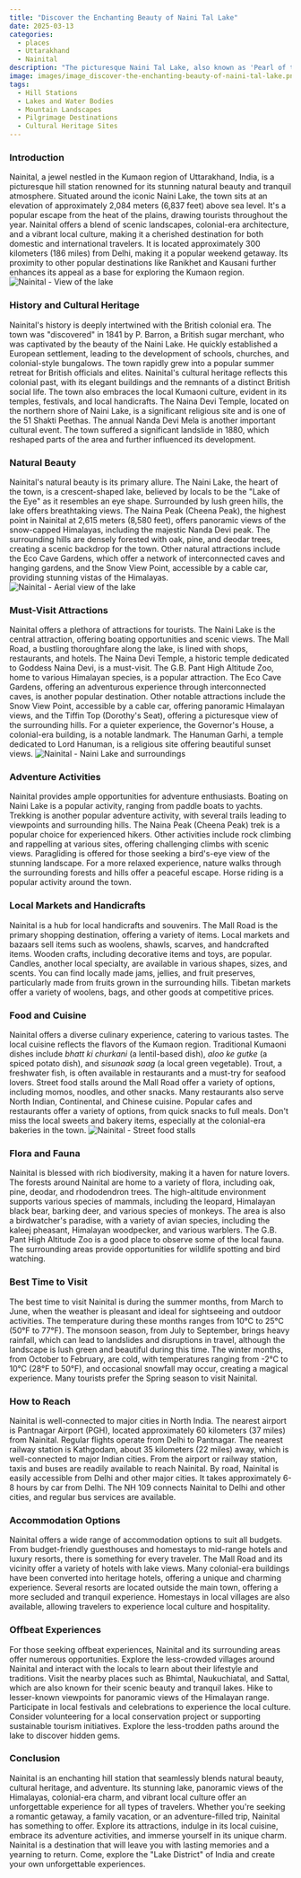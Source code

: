 ```yaml
---
title: "Discover the Enchanting Beauty of Naini Tal Lake"
date: 2025-03-13
categories:
  - places
  - Uttarakhand
  - Nainital
description: "The picturesque Naini Tal Lake, also known as 'Pearl of the Foothills,' is a major attraction surrounded by lush green hills and snow-capped peaks. It offers boating and stunning views, especially at sunrise and sunset."
image: images/image_discover-the-enchanting-beauty-of-naini-tal-lake.png
tags: 
  - Hill Stations
  - Lakes and Water Bodies
  - Mountain Landscapes
  - Pilgrimage Destinations
  - Cultural Heritage Sites
---
```



### **Introduction**

Nainital, a jewel nestled in the Kumaon region of Uttarakhand, India, is a picturesque hill station renowned for its stunning natural beauty and tranquil atmosphere. Situated around the iconic Naini Lake, the town sits at an elevation of approximately 2,084 meters (6,837 feet) above sea level. It's a popular escape from the heat of the plains, drawing tourists throughout the year. Nainital offers a blend of scenic landscapes, colonial-era architecture, and a vibrant local culture, making it a cherished destination for both domestic and international travelers. It is located approximately 300 kilometers (186 miles) from Delhi, making it a popular weekend getaway. Its proximity to other popular destinations like Ranikhet and Kausani further enhances its appeal as a base for exploring the Kumaon region. <img src="placeholder_image_nainital_intro.jpg" alt="Nainital - View of the lake">

### **History and Cultural Heritage**

Nainital's history is deeply intertwined with the British colonial era. The town was "discovered" in 1841 by P. Barron, a British sugar merchant, who was captivated by the beauty of the Naini Lake. He quickly established a European settlement, leading to the development of schools, churches, and colonial-style bungalows. The town rapidly grew into a popular summer retreat for British officials and elites.  Nainital's cultural heritage reflects this colonial past, with its elegant buildings and the remnants of a distinct British social life. The town also embraces the local Kumaoni culture, evident in its temples, festivals, and local handicrafts. The Naina Devi Temple, located on the northern shore of Naini Lake, is a significant religious site and is one of the 51 Shakti Peethas. The annual Nanda Devi Mela is another important cultural event. The town suffered a significant landslide in 1880, which reshaped parts of the area and further influenced its development.

### **Natural Beauty**

Nainital's natural beauty is its primary allure. The Naini Lake, the heart of the town, is a crescent-shaped lake, believed by locals to be the "Lake of the Eye" as it resembles an eye shape. Surrounded by lush green hills, the lake offers breathtaking views. The Naina Peak (Cheena Peak), the highest point in Nainital at 2,615 meters (8,580 feet), offers panoramic views of the snow-capped Himalayas, including the majestic Nanda Devi peak. The surrounding hills are densely forested with oak, pine, and deodar trees, creating a scenic backdrop for the town. Other natural attractions include the Eco Cave Gardens, which offer a network of interconnected caves and hanging gardens, and the Snow View Point, accessible by a cable car, providing stunning vistas of the Himalayas. <img src="placeholder_image_nainital_natural_beauty.jpg" alt="Nainital - Aerial view of the lake">

### **Must-Visit Attractions**

Nainital offers a plethora of attractions for tourists.  The Naini Lake is the central attraction, offering boating opportunities and scenic views. The Mall Road, a bustling thoroughfare along the lake, is lined with shops, restaurants, and hotels. The Naina Devi Temple, a historic temple dedicated to Goddess Naina Devi, is a must-visit. The G.B. Pant High Altitude Zoo, home to various Himalayan species, is a popular attraction. The Eco Cave Gardens, offering an adventurous experience through interconnected caves, is another popular destination.  Other notable attractions include the Snow View Point, accessible by a cable car, offering panoramic Himalayan views, and the Tiffin Top (Dorothy's Seat), offering a picturesque view of the surrounding hills.  For a quieter experience, the Governor's House, a colonial-era building, is a notable landmark.  The Hanuman Garhi, a temple dedicated to Lord Hanuman, is a religious site offering beautiful sunset views.  <img src="placeholder_image_nainital_attractions.jpg" alt="Nainital - Naini Lake and surroundings">

### **Adventure Activities**

Nainital provides ample opportunities for adventure enthusiasts. Boating on Naini Lake is a popular activity, ranging from paddle boats to yachts. Trekking is another popular adventure activity, with several trails leading to viewpoints and surrounding hills.  The Naina Peak (Cheena Peak) trek is a popular choice for experienced hikers.  Other activities include rock climbing and rappelling at various sites, offering challenging climbs with scenic views.  Paragliding is offered for those seeking a bird's-eye view of the stunning landscape. For a more relaxed experience, nature walks through the surrounding forests and hills offer a peaceful escape. Horse riding is a popular activity around the town.

### **Local Markets and Handicrafts**

Nainital is a hub for local handicrafts and souvenirs. The Mall Road is the primary shopping destination, offering a variety of items. Local markets and bazaars sell items such as woolens, shawls, scarves, and handcrafted items.  Wooden crafts, including decorative items and toys, are popular.  Candles, another local specialty, are available in various shapes, sizes, and scents.  You can find locally made jams, jellies, and fruit preserves, particularly made from fruits grown in the surrounding hills. Tibetan markets offer a variety of woolens, bags, and other goods at competitive prices.

### **Food and Cuisine**

Nainital offers a diverse culinary experience, catering to various tastes. The local cuisine reflects the flavors of the Kumaon region. Traditional Kumaoni dishes include *bhatt ki churkani* (a lentil-based dish), *aloo ke gutke* (a spiced potato dish), and *sisunaak saag* (a local green vegetable).  Trout, a freshwater fish, is often available in restaurants and a must-try for seafood lovers. Street food stalls around the Mall Road offer a variety of options, including momos, noodles, and other snacks. Many restaurants also serve North Indian, Continental, and Chinese cuisine. Popular cafes and restaurants offer a variety of options, from quick snacks to full meals.  Don't miss the local sweets and bakery items, especially at the colonial-era bakeries in the town.  <img src="placeholder_image_nainital_food.jpg" alt="Nainital - Street food stalls">

### **Flora and Fauna**

Nainital is blessed with rich biodiversity, making it a haven for nature lovers.  The forests around Nainital are home to a variety of flora, including oak, pine, deodar, and rhododendron trees. The high-altitude environment supports various species of mammals, including the leopard, Himalayan black bear, barking deer, and various species of monkeys. The area is also a birdwatcher's paradise, with a variety of avian species, including the kaleej pheasant, Himalayan woodpecker, and various warblers. The G.B. Pant High Altitude Zoo is a good place to observe some of the local fauna. The surrounding areas provide opportunities for wildlife spotting and bird watching.

### **Best Time to Visit**

The best time to visit Nainital is during the summer months, from March to June, when the weather is pleasant and ideal for sightseeing and outdoor activities. The temperature during these months ranges from 10°C to 25°C (50°F to 77°F). The monsoon season, from July to September, brings heavy rainfall, which can lead to landslides and disruptions in travel, although the landscape is lush green and beautiful during this time. The winter months, from October to February, are cold, with temperatures ranging from -2°C to 10°C (28°F to 50°F), and occasional snowfall may occur, creating a magical experience. Many tourists prefer the Spring season to visit Nainital.

### **How to Reach**

Nainital is well-connected to major cities in North India. The nearest airport is Pantnagar Airport (PGH), located approximately 60 kilometers (37 miles) from Nainital. Regular flights operate from Delhi to Pantnagar. The nearest railway station is Kathgodam, about 35 kilometers (22 miles) away, which is well-connected to major Indian cities. From the airport or railway station, taxis and buses are readily available to reach Nainital.  By road, Nainital is easily accessible from Delhi and other major cities. It takes approximately 6-8 hours by car from Delhi.  The NH 109 connects Nainital to Delhi and other cities, and regular bus services are available.

### **Accommodation Options**

Nainital offers a wide range of accommodation options to suit all budgets.  From budget-friendly guesthouses and homestays to mid-range hotels and luxury resorts, there is something for every traveler. The Mall Road and its vicinity offer a variety of hotels with lake views. Many colonial-era buildings have been converted into heritage hotels, offering a unique and charming experience. Several resorts are located outside the main town, offering a more secluded and tranquil experience. Homestays in local villages are also available, allowing travelers to experience local culture and hospitality.

### **Offbeat Experiences**

For those seeking offbeat experiences, Nainital and its surrounding areas offer numerous opportunities.  Explore the less-crowded villages around Nainital and interact with the locals to learn about their lifestyle and traditions. Visit the nearby places such as Bhimtal, Naukuchiatal, and Sattal, which are also known for their scenic beauty and tranquil lakes.  Hike to lesser-known viewpoints for panoramic views of the Himalayan range. Participate in local festivals and celebrations to experience the local culture. Consider volunteering for a local conservation project or supporting sustainable tourism initiatives. Explore the less-trodden paths around the lake to discover hidden gems.

### **Conclusion**

Nainital is an enchanting hill station that seamlessly blends natural beauty, cultural heritage, and adventure. Its stunning lake, panoramic views of the Himalayas, colonial-era charm, and vibrant local culture offer an unforgettable experience for all types of travelers. Whether you're seeking a romantic getaway, a family vacation, or an adventure-filled trip, Nainital has something to offer. Explore its attractions, indulge in its local cuisine, embrace its adventure activities, and immerse yourself in its unique charm. Nainital is a destination that will leave you with lasting memories and a yearning to return. Come, explore the "Lake District" of India and create your own unforgettable experiences.


